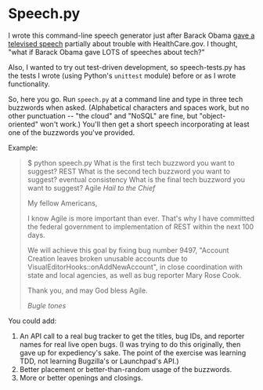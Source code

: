Speech.py
=========

I wrote this command-line speech generator just after Barack Obama [gave a televised speech](http://www.whitehouse.gov/the-press-office/2013/10/21/remarks-president-affordable-care-act) partially about trouble with HealthCare.gov. I thought, "what if Barack Obama gave LOTS of speeches about tech?"

Also, I wanted to try out test-driven development, so speech-tests.py has the tests I wrote (using Python's `unittest` module) before or as I wrote functionality.

So, here you go. Run `speech.py` at a command line and type in three tech buzzwords when asked. (Alphabetical characters and spaces work, but no other punctuation -- "the cloud" and "NoSQL" are fine, but "object-oriented" won't work.) You'll then get a short speech incorporating at least one of the buzzwords you've provided.

Example:

>$ python speech.py
>What is the first tech buzzword you want to suggest? REST
>What is the second tech buzzword you want to suggest? eventual consistency
>What is the final tech buzzword you want to suggest? Agile
>*Hail to the Chief*
>
>My fellow Americans,
>
>I know Agile is more important than ever. That's why I have committed the federal government to implementation of REST within the next 100 days.
>
>We will achieve this goal by fixing bug number 9497, "Account Creation leaves broken unusable accounts due to VisualEditorHooks::onAddNewAccount", in close coordination with state and local agencies, as well as bug reporter Mary Rose Cook.
>
>Thank you, and may God bless Agile.
>
>*Bugle tones*


You could add:

1. An API call to a real bug tracker to get the titles, bug IDs, and reporter names for real live open bugs. (I was trying to do this originally, then gave up for expediency's sake. The point of the exercise was learning TDD, not learning Bugzilla's or Launchpad's API.)
1. Better placement or better-than-random usage of the buzzwords.
1. More or better openings and closings.